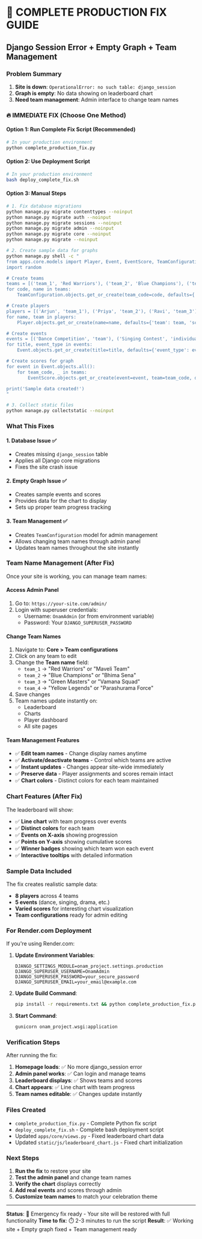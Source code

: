 # 🚨 COMPLETE PRODUCTION FIX GUIDE
## Django Session Error + Empty Graph + Team Management

### Problem Summary
1. **Site is down**: `OperationalError: no such table: django_session`
2. **Graph is empty**: No data showing on leaderboard chart
3. **Need team management**: Admin interface to change team names

### 🔥 IMMEDIATE FIX (Choose One Method)

#### Option 1: Run Complete Fix Script (Recommended)
```bash
# In your production environment
python complete_production_fix.py
```

#### Option 2: Use Deployment Script
```bash
# In your production environment
bash deploy_complete_fix.sh
```

#### Option 3: Manual Steps
```bash
# 1. Fix database migrations
python manage.py migrate contenttypes --noinput
python manage.py migrate auth --noinput
python manage.py migrate sessions --noinput
python manage.py migrate admin --noinput
python manage.py migrate core --noinput
python manage.py migrate --noinput

# 2. Create sample data for graphs
python manage.py shell -c "
from apps.core.models import Player, Event, EventScore, TeamConfiguration
import random

# Create teams
teams = [('team_1', 'Red Warriors'), ('team_2', 'Blue Champions'), ('team_3', 'Green Masters'), ('team_4', 'Yellow Legends')]
for code, name in teams:
    TeamConfiguration.objects.get_or_create(team_code=code, defaults={'team_name': name})

# Create players
players = [('Arjun', 'team_1'), ('Priya', 'team_2'), ('Ravi', 'team_3'), ('Sita', 'team_4')]
for name, team in players:
    Player.objects.get_or_create(name=name, defaults={'team': team, 'score': random.randint(50, 150)})

# Create events
events = [('Dance Competition', 'team'), ('Singing Contest', 'individual'), ('Drama Performance', 'team')]
for title, event_type in events:
    Event.objects.get_or_create(title=title, defaults={'event_type': event_type, 'is_active': True})

# Create scores for graph
for event in Event.objects.all():
    for team_code, _ in teams:
        EventScore.objects.get_or_create(event=event, team=team_code, defaults={'score': random.randint(60, 95)})

print('Sample data created!')
"

# 3. Collect static files
python manage.py collectstatic --noinput
```

### What This Fixes

#### 1. **Database Issue** ✅
- Creates missing `django_session` table
- Applies all Django core migrations
- Fixes the site crash issue

#### 2. **Empty Graph Issue** ✅
- Creates sample events and scores
- Provides data for the chart to display
- Sets up proper team progress tracking

#### 3. **Team Management** ✅
- Creates `TeamConfiguration` model for admin management
- Allows changing team names through admin panel
- Updates team names throughout the site instantly

### Team Name Management (After Fix)

Once your site is working, you can manage team names:

#### Access Admin Panel
1. Go to: `https://your-site.com/admin/`
2. Login with superuser credentials:
   - Username: `OnamAdmin` (or from environment variable)
   - Password: Your `DJANGO_SUPERUSER_PASSWORD`

#### Change Team Names
1. Navigate to: **Core > Team configurations**
2. Click on any team to edit
3. Change the **Team name** field:
   - `team_1` → "Red Warriors" or "Maveli Team"
   - `team_2` → "Blue Champions" or "Bhima Sena"
   - `team_3` → "Green Masters" or "Vamana Squad"
   - `team_4` → "Yellow Legends" or "Parashurama Force"
4. Save changes
5. Team names update instantly on:
   - Leaderboard
   - Charts
   - Player dashboard
   - All site pages

#### Team Management Features
- ✅ **Edit team names** - Change display names anytime
- ✅ **Activate/deactivate teams** - Control which teams are active
- ✅ **Instant updates** - Changes appear site-wide immediately
- ✅ **Preserve data** - Player assignments and scores remain intact
- ✅ **Chart colors** - Distinct colors for each team maintained

### Chart Features (After Fix)

The leaderboard will show:
- ✅ **Line chart** with team progress over events
- ✅ **Distinct colors** for each team
- ✅ **Events on X-axis** showing progression
- ✅ **Points on Y-axis** showing cumulative scores
- ✅ **Winner badges** showing which team won each event
- ✅ **Interactive tooltips** with detailed information

### Sample Data Included

The fix creates realistic sample data:
- **8 players** across 4 teams
- **5 events** (dance, singing, drama, etc.)
- **Varied scores** for interesting chart visualization
- **Team configurations** ready for admin editing

### For Render.com Deployment

If you're using Render.com:

1. **Update Environment Variables**:
   ```
   DJANGO_SETTINGS_MODULE=onam_project.settings.production
   DJANGO_SUPERUSER_USERNAME=OnamAdmin
   DJANGO_SUPERUSER_PASSWORD=your_secure_password
   DJANGO_SUPERUSER_EMAIL=your_email@example.com
   ```

2. **Update Build Command**:
   ```bash
   pip install -r requirements.txt && python complete_production_fix.py
   ```

3. **Start Command**:
   ```bash
   gunicorn onam_project.wsgi:application
   ```

### Verification Steps

After running the fix:

1. **Homepage loads**: ✅ No more django_session error
2. **Admin panel works**: ✅ Can login and manage teams
3. **Leaderboard displays**: ✅ Shows teams and scores
4. **Chart appears**: ✅ Line chart with team progress
5. **Team names editable**: ✅ Changes update instantly

### Files Created

- `complete_production_fix.py` - Complete Python fix script
- `deploy_complete_fix.sh` - Complete bash deployment script
- Updated `apps/core/views.py` - Fixed leaderboard chart data
- Updated `static/js/leaderboard_chart.js` - Fixed chart initialization

### Next Steps

1. **Run the fix** to restore your site
2. **Test the admin panel** and change team names
3. **Verify the chart** displays correctly
4. **Add real events** and scores through admin
5. **Customize team names** to match your celebration theme

---

**Status**: 🚨 Emergency fix ready - Your site will be restored with full functionality
**Time to fix**: ⏱️ 2-3 minutes to run the script
**Result**: ✅ Working site + Empty graph fixed + Team management ready
